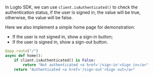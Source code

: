 In Logto SDK, we can use `client.isAuthenticated()` to check the authentication status, if the user is signed in, the value will be true, otherwise, the value will be false.

Here we also implement a simple home page for demonstration:

- If the user is not signed in, show a sign-in button;
- If the user is signed in, show a sign-out button.

```python
@app.route("/")
async def home():
    if client.isAuthenticated() is False:
        return "Not authenticated <a href='/sign-in'>Sign in</a>"
    return "Authenticated <a href='/sign-out'>Sign out</a>"
```
